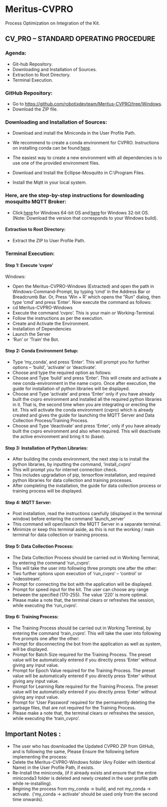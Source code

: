 # Meritus-CVPRO
Process Optimization on Integration of the Kit.


## CV_PRO – STANDARD OPERATING PROCEDURE 

### Agenda: 

- Git-hub Repository. 
- Downloading and Installation of Sources. 
- Extraction to Root Directory. 
- Terminal Execution.

### GitHub Repository: 

- Go to https://github.com/robotixdevteam/Meritus-CVPRO/tree/Windows. 
- Download the ZIP file. 
### Downloading and Installation of Sources: 

- Download and install the Miniconda in the User Profile Path. 
- We recommend to create a conda environment for CVPRO. Instructions on installing conda can be found [here](https://docs.conda.io/projects/conda/en/latest/user-guide/install/).  
- The easiest way to create a new environment with all dependencies is to use one of the provided environment files.   
 
- Download and Install the Ecllipse-Mosquitto in C:\Program Files. 
- Install the Mqtt in your local system.
### Here, are the step-by-step instructions for downloading mosquitto MQTT Broker: 
- Click [here](https://mosquitto.org/files/binary/win64/mosquitto-2.0.15-install-windows-x64.exe) for Windows 64-bit OS and [here](https://mosquitto.org/files/binary/win32/mosquitto-2.0.15-install-windows-x86.exe) for Windows 32-bit OS. (Note: Download the version that corresponds to your Windows build). 
 

 #### Extraction to Root Directory: 

   - Extract the ZIP to User Profile Path. 
 

### Terminal Execution: 

#### Step 1: Execute ‘cvpro’ 

Windows: 
- Open the Meritus-CVPRO-Windows (Extracted) and open the path in Windows-Command-Prompt, by typing ‘cmd’ in the Address Bar or Breadcrumb Bar. Or, Press ‘Win + R’ which opens the "Run" dialog, then type ‘cmd’ and press ‘Enter’. Now execute the command as follows:
- cd Meritus-CVPRO-Windows
- Execute the command ‘cvpro’. This is your main or Working-Terminal.
- Follow the instructions as per the execution.
- Create and Activate the Environment.
- Installation of Dependencies
- Launch the Server
- ‘Run’ or ‘Train’ the Bot. 
 
#### Step 2: Conda Environment Setup: 

- Type ‘my_conda’, and press ‘Enter’. This will prompt you for further options – ‘build’, ‘activate’ or ‘deactivate’.
- Choose and type the required option as follows:
- Choose and Type ‘build’ and press ‘Enter’. This will create and activate a new conda-environment in the name cvpro. Once after execution, the guide for installation of python libraries will be displayed.
- Choose and Type ‘activate’ and press ‘Enter’ only if you have already built the cvpro environment and installed all the required python libraries in it. That is, the second time when you are integrating or erecting the kit. This will activate the conda environment (cvpro) which is already created and gives the guide for launching the MQTT Server and Data Collection Process/Training Process.
- Choose and Type ‘deactivate’ and press ‘Enter’, only if you have already built the cvpro environment and also when required. This will deactivate the active environment and bring it to (base). 
  

#### Step 3: Installation of Python Libraries: 
- After building the conda environment, the next step is to install the python libraries, by inputting the command, ‘install_cvpro’
- This will prompt you for internet connection check.
- This includes upgradation of pip, tensorflow installation, and required python libraries for data collection and training processes.
- After completing the installation, the guide for data collection process or training process will be displayed. 
 

#### Step 4: MQTT Server: 

- Post installation, read the instructions carefully (displayed in the terminal window) before entering the command ‘launch_server’
- This command will open/launch the MQTT Server in a separate terminal.
- Minimize or keep this terminal aside, as this is not the working / main terminal for data collection or training process.
  
#### Step 5: Data Collection Process: 

- The Data Collection Process should be carried out in Working Terminal, by entering the command ‘run_cvpro’.
- This will take the user into following three prompts one after the other:
- Two further options upon execution of ‘run_cvpro’ – ‘control’ or ‘videostream’.
- Prompt for connecting the bot with the application will be displayed.
- Prompt for speed input for the kit. The user can choose any range between the specified (170-255). The value ‘220’ is more optimal.
- Please make a note that, the terminal clears or refreshes the session, while executing the ‘run_cvpro’.
   
#### Step 6: Training Process: 

- The Training Process should be carried out in Working Terminal, by entering the command ‘train_cvpro’. This will take the user into following five prompts one after the other:
- Prompt for disconnecting the bot from the application as well as system, will be displayed.
- Prompt for Batch Size required for the Training Process. The preset value will be automatically entered if you directly press ‘Enter’ without giving any input value.
- Prompt for Epoch Value required for the Training Process. The preset value will be automatically entered if you directly press ‘Enter’ without giving any input value.
- Prompt for Learning Rate required for the Training Process. The preset value will be automatically entered if you directly press ‘Enter’ without giving any input value.
- Prompt for ‘User Password’ required for the permanently deleting the garbage files, that are not required for the Training Process.
- Please make a note that, the terminal clears or refreshes the session, while executing the ‘train_cvpro’. 
 

## Important Notes : 
- The user who has downloaded the Updated CVPRO ZIP from GitHub, and is following the same, Please Ensure the following before implementing the process: 
- Delete the Meritus-CVPRO-Windows folder (Any Folder with Identical Name) in the User Profile Path, if exists.
- Re-Install the miniconda, (if it already exists and ensure that the entire miniconda3 folder is deleted and newly created in the user profile path while re-installing).
- Begining the process from my_conda -> build, and not my_conda -> activate.  ('my_conda -> activate' should be used only from the second time onwards). 
 
